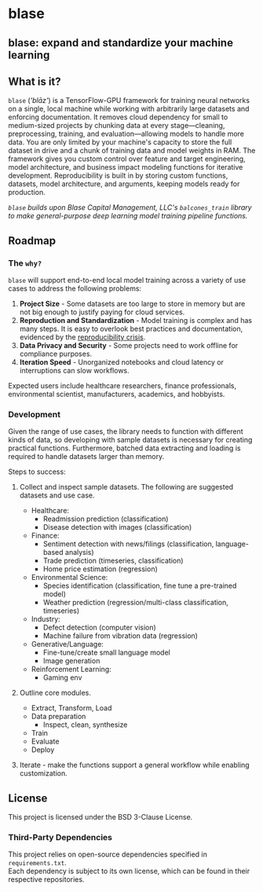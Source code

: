 # blase
## blase: expand and standardize your machine learning

## What is it?
`blase` (*'blāz'*) is a TensorFlow-GPU framework for training neural networks on a single, local machine while working with arbitrarily large datasets and enforcing documentation. It removes cloud dependency for small to medium-sized projects by chunking data at every stage—cleaning, preprocessing, training, and evaluation—allowing models to handle more data. You are only limited by your machine's capacity to store the full dataset in drive and a chunk of training data and model weights in RAM. The framework gives you custom control over feature and target engineering, model architecture, and business impact modeling functions for iterative development. Reproducibility is built in by storing custom functions, datasets, model architecture, and arguments, keeping models ready for production.

*`blase` builds upon Blase Capital Management, LLC's `balcones_train` library to make general-purpose deep learning model training pipeline functions.*

## Roadmap
### The `why?`
`blase` will support end-to-end local model training across a variety of use cases to address the following problems:

1. **Project Size** - Some datasets are too large to store in memory but are not big enough to justify paying for cloud services.
2. **Reproduction and Standardization** - Model training is complex and has many steps. It is easy to overlook best practices and documentation, evidenced by the [reproducibility crisis](https://reproducible.cs.princeton.edu/). 
3. **Data Privacy and Security** - Some projects need to work offline for compliance purposes.
4. **Iteration Speed** - Unorganized notebooks and cloud latency or interruptions can slow workflows.

Expected users include healthcare researchers, finance professionals, environmental scientist, manufacturers, academics, and hobbyists. 

### Development
Given the range of use cases, the library needs to function with different kinds of data, so developing with sample datasets is necessary for creating practical functions. Furthermore, batched data extracting and loading is required to handle datasets larger than memory.

Steps to success:

1. Collect and inspect sample datasets. The following are suggested datasets and use case.
    - Healthcare:
        - Readmission prediction (classification)
        - Disease detection with images (classification)
    - Finance:
        - Sentiment detection with news/filings (classification, language-based analysis)
        - Trade prediction (timeseries, classification)
        - Home price estimation (regression)
    - Environmental Science:
        - Species identification (classification, fine tune a pre-trained model)
        - Weather prediction (regression/multi-class classification, timeseries)
    - Industry:
        - Defect detection (computer vision)
        - Machine failure from vibration data (regression)
    - Generative/Language:
        - Fine-tune/create small language model
        - Image generation
    - Reinforcement Learning:
        - Gaming env

2. Outline core modules.
    - Extract, Transform, Load
    - Data preparation
        - Inspect, clean, synthesize
    - Train
    - Evaluate
    - Deploy
3. Iterate - make the functions support a general workflow while enabling customization.

## License
This project is licensed under the BSD 3-Clause License.

### Third-Party Dependencies
This project relies on open-source dependencies specified in `requirements.txt`.  
Each dependency is subject to its own license, which can be found in their respective repositories.
